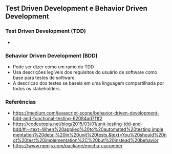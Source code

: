 ## Test Driven Development e Behavior Driven Development

### Test Driven Development (TDD)
- 

### Behavior Driven Development (BDD)
- Pode ser dizer como um ramo do TDD
- Usa descrições legíveis dos requisitos do usuário de software como base para testes de software.
- A descriçao dos testes se baseia em uma linguagem compartilhada por todos os stakeholders.

### Referências
- https://medium.com/javascript-scene/behavior-driven-development-bdd-and-functional-testing-62084ad7f1f2
- https://codeutopia.net/blog/2015/03/01/unit-testing-tdd-and-bdd/#:~:text=When%20applied%20to%20automated%20testing,implementation%20detail%20in%20unit%20tests.&text=You%20should%20not%20test%20implementation%2C%20but%20instead%20behavior
- https://www.npmjs.com/package/mocha-cucumber
